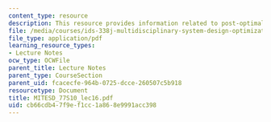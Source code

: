 ```yaml
---
content_type: resource
description: This resource provides information related to post-optimality analysis.
file: /media/courses/ids-338j-multidisciplinary-system-design-optimization-spring-2010/cb66cdb47f9ef1cc1a868e9991acc398_MITESD_77S10_lec16.pdf
file_type: application/pdf
learning_resource_types:
- Lecture Notes
ocw_type: OCWFile
parent_title: Lecture Notes
parent_type: CourseSection
parent_uid: fcacecfe-964b-0725-dcce-260507c5b918
resourcetype: Document
title: MITESD_77S10_lec16.pdf
uid: cb66cdb4-7f9e-f1cc-1a86-8e9991acc398
---
```

